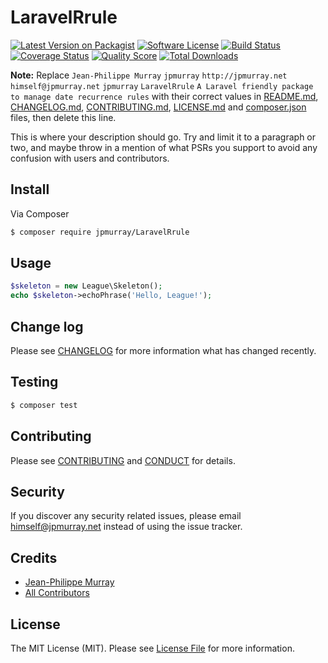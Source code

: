 # LaravelRrule

[![Latest Version on Packagist][ico-version]][link-packagist]
[![Software License][ico-license]](LICENSE.md)
[![Build Status][ico-travis]][link-travis]
[![Coverage Status][ico-scrutinizer]][link-scrutinizer]
[![Quality Score][ico-code-quality]][link-code-quality]
[![Total Downloads][ico-downloads]][link-downloads]

**Note:** Replace ```Jean-Philippe Murray``` ```jpmurray``` ```http://jpmurray.net``` ```himself@jpmurray.net``` ```jpmurray``` ```LaravelRrule``` ```A Laravel friendly package to manage date recurrence rules``` with their correct values in [README.md](README.md), [CHANGELOG.md](CHANGELOG.md), [CONTRIBUTING.md](CONTRIBUTING.md), [LICENSE.md](LICENSE.md) and [composer.json](composer.json) files, then delete this line.

This is where your description should go. Try and limit it to a paragraph or two, and maybe throw in a mention of what
PSRs you support to avoid any confusion with users and contributors.

## Install

Via Composer

``` bash
$ composer require jpmurray/LaravelRrule
```

## Usage

``` php
$skeleton = new League\Skeleton();
echo $skeleton->echoPhrase('Hello, League!');
```

## Change log

Please see [CHANGELOG](CHANGELOG.md) for more information what has changed recently.

## Testing

``` bash
$ composer test
```

## Contributing

Please see [CONTRIBUTING](CONTRIBUTING.md) and [CONDUCT](CONDUCT.md) for details.

## Security

If you discover any security related issues, please email himself@jpmurray.net instead of using the issue tracker.

## Credits

- [Jean-Philippe Murray][link-author]
- [All Contributors][link-contributors]

## License

The MIT License (MIT). Please see [License File](LICENSE.md) for more information.

[ico-version]: https://img.shields.io/packagist/v/jpmurray/LaravelRrule.svg?style=flat-square
[ico-license]: https://img.shields.io/badge/license-MIT-brightgreen.svg?style=flat-square
[ico-travis]: https://img.shields.io/travis/jpmurray/LaravelRrule/master.svg?style=flat-square
[ico-scrutinizer]: https://img.shields.io/scrutinizer/coverage/g/jpmurray/LaravelRrule.svg?style=flat-square
[ico-code-quality]: https://img.shields.io/scrutinizer/g/jpmurray/LaravelRrule.svg?style=flat-square
[ico-downloads]: https://img.shields.io/packagist/dt/jpmurray/LaravelRrule.svg?style=flat-square

[link-packagist]: https://packagist.org/packages/jpmurray/LaravelRrule
[link-travis]: https://travis-ci.org/jpmurray/LaravelRrule
[link-scrutinizer]: https://scrutinizer-ci.com/g/jpmurray/LaravelRrule/code-structure
[link-code-quality]: https://scrutinizer-ci.com/g/jpmurray/LaravelRrule
[link-downloads]: https://packagist.org/packages/jpmurray/LaravelRrule
[link-author]: https://github.com/jpmurray
[link-contributors]: ../../contributors
